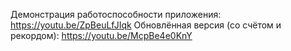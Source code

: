 Демонстрация работоспособности приложения:
https://youtu.be/ZpBeuLfJIqk
Обновлённая версия (со счётом и рекордом): https://youtu.be/McpBe4e0KnY
